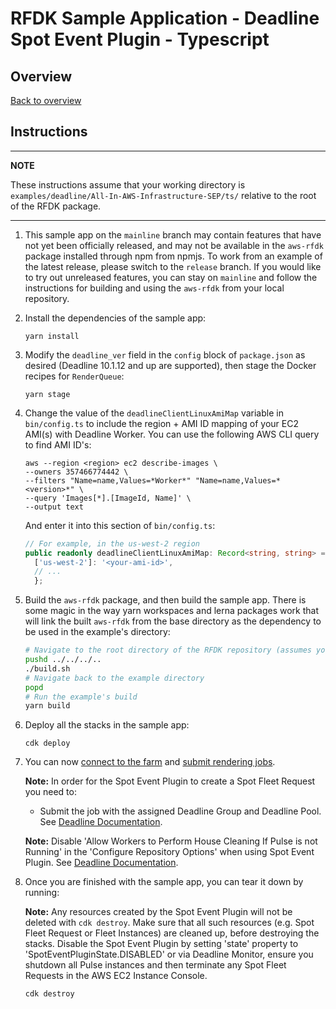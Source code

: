 # RFDK Sample Application - Deadline Spot Event Plugin - Typescript

## Overview
[Back to overview](../README.md)

## Instructions

---
**NOTE**

These instructions assume that your working directory is `examples/deadline/All-In-AWS-Infrastructure-SEP/ts/` relative to the root of the RFDK package.

---
1. This sample app on the `mainline` branch may contain features that have not yet been officially released, and may not be available in the `aws-rfdk` package installed through npm from npmjs. To work from an example of the latest release, please switch to the `release` branch. If you would like to try out unreleased features, you can stay on `mainline` and follow the instructions for building and using the `aws-rfdk` from your local repository.

2. Install the dependencies of the sample app:

    ```
    yarn install
    ```
3. Modify the `deadline_ver` field in the `config` block of `package.json` as desired (Deadline 10.1.12 and up are supported), then stage the Docker recipes for `RenderQueue`:

    ```
    yarn stage
    ```

4.  Change the value of the `deadlineClientLinuxAmiMap` variable in `bin/config.ts` to include the region + AMI ID mapping of your EC2 AMI(s) with Deadline Worker. You can use the following AWS CLI query to find AMI ID's:
    ```
    aws --region <region> ec2 describe-images \
    --owners 357466774442 \
    --filters "Name=name,Values=*Worker*" "Name=name,Values=*<version>*" \
    --query 'Images[*].[ImageId, Name]' \
    --output text
    ```

    And enter it into this section of `bin/config.ts`:
    ```ts
    // For example, in the us-west-2 region
    public readonly deadlineClientLinuxAmiMap: Record<string, string> = {
      ['us-west-2']: '<your-ami-id>',
      // ...
      };
    ```

5. Build the `aws-rfdk` package, and then build the sample app. There is some magic in the way yarn workspaces and lerna packages work that will link the built `aws-rfdk` from the base directory as the dependency to be used in the example's directory:

    ```bash
    # Navigate to the root directory of the RFDK repository (assumes you started in the example's directory)
    pushd ../../../..
    ./build.sh
    # Navigate back to the example directory
    popd
    # Run the example's build
    yarn build
    ```

6. Deploy all the stacks in the sample app:

    ```
    cdk deploy
    ```

7. You can now [connect to the farm](https://docs.aws.amazon.com/rfdk/latest/guide/connecting-to-render-farm.html) and [submit rendering jobs](https://docs.aws.amazon.com/rfdk/latest/guide/first-rfdk-app.html#_optional_submit_a_job_to_the_render_farm).

    **Note:** In order for the Spot Event Plugin to create a Spot Fleet Request you need to:
    * Submit the job with the assigned Deadline Group and Deadline Pool. See [Deadline Documentation](https://docs.thinkboxsoftware.com/products/deadline/10.1/1_User%20Manual/manual/job-submitting.html#submitting-jobs).

    **Note:** Disable 'Allow Workers to Perform House Cleaning If Pulse is not Running' in the 'Configure Repository Options' when using Spot Event Plugin. See [Deadline Documentation](https://docs.thinkboxsoftware.com/products/deadline/10.1/1_User%20Manual/manual/event-spot.html#prerequisites).

8. Once you are finished with the sample app, you can tear it down by running:

    **Note:** Any resources created by the Spot Event Plugin will not be deleted with `cdk destroy`. Make sure that all such resources (e.g. Spot Fleet Request or Fleet Instances) are cleaned up, before destroying the stacks. Disable the Spot Event Plugin by setting 'state' property to 'SpotEventPluginState.DISABLED' or via Deadline Monitor, ensure you shutdown all Pulse instances and then terminate any Spot Fleet Requests in the AWS EC2 Instance Console.

    ```
    cdk destroy
    ```
